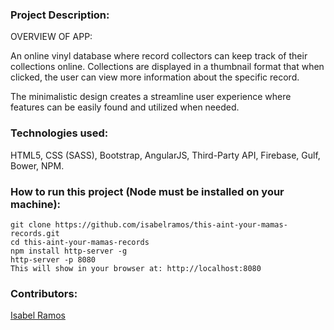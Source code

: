 ### Project Description:

OVERVIEW OF APP:

An online vinyl database where record collectors can keep track of their collections online. Collections are displayed in a thumbnail format that when clicked, the user can view more information about the specific record.

The minimalistic design creates a streamline user experience where features can be easily found and utilized when needed.

### Technologies used:

HTML5, CSS (SASS), Bootstrap, AngularJS, Third-Party API, Firebase, Gulf, Bower, NPM.

### How to run this project (Node must be installed on your machine):

```
git clone https://github.com/isabelramos/this-aint-your-mamas-records.git
cd this-aint-your-mamas-records
npm install http-server -g
http-server -p 8080
This will show in your browser at: http://localhost:8080
```

### Contributors:
[Isabel Ramos](https://github.com/isabelramos)